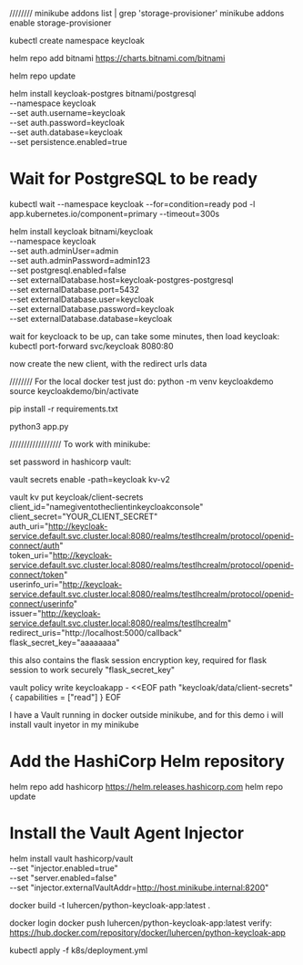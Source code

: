 
////////
minikube addons list | grep 'storage-provisioner'
minikube addons enable storage-provisioner

kubectl create namespace keycloak

helm repo add bitnami https://charts.bitnami.com/bitnami

helm repo update

helm install keycloak-postgres bitnami/postgresql \
  --namespace keycloak \
  --set auth.username=keycloak \
  --set auth.password=keycloak \
  --set auth.database=keycloak \
  --set persistence.enabled=true

# Wait for PostgreSQL to be ready
kubectl wait --namespace keycloak --for=condition=ready pod -l app.kubernetes.io/component=primary --timeout=300s


helm install keycloak bitnami/keycloak \
  --namespace keycloak \
  --set auth.adminUser=admin \
  --set auth.adminPassword=admin123 \
  --set postgresql.enabled=false \
  --set externalDatabase.host=keycloak-postgres-postgresql \
  --set externalDatabase.port=5432 \
  --set externalDatabase.user=keycloak \
  --set externalDatabase.password=keycloak \
  --set externalDatabase.database=keycloak

wait for keycloack to be up, can take some minutes, then load keycloak:
kubectl port-forward svc/keycloak 8080:80

now create the new client, with the redirect urls data 

//////// For the local docker test just do:
python -m venv keycloakdemo
source keycloakdemo/bin/activate

pip install -r requirements.txt

python3 app.py

//////////////////
To work with minikube:

set password in hashicorp vault:

vault secrets enable -path=keycloak kv-v2

vault kv put keycloak/client-secrets \
  client_id="namegiventotheclientinkeycloakconsole" \
  client_secret="YOUR_CLIENT_SECRET" \
  auth_uri="http://keycloak-service.default.svc.cluster.local:8080/realms/testlhcrealm/protocol/openid-connect/auth" \
  token_uri="http://keycloak-service.default.svc.cluster.local:8080/realms/testlhcrealm/protocol/openid-connect/token" \
  userinfo_uri="http://keycloak-service.default.svc.cluster.local:8080/realms/testlhcrealm/protocol/openid-connect/userinfo" \
  issuer="http://keycloak-service.default.svc.cluster.local:8080/realms/testlhcrealm" \
  redirect_uris="http://localhost:5000/callback" \
  flask_secret_key="aaaaaaaa"

this also contains the flask session encryption key, required for flask session to work securely "flask_secret_key"


vault policy write keycloakapp - <<EOF
path "keycloak/data/client-secrets" {
  capabilities = ["read"]
}
EOF

I have a Vault running in docker outside minikube, and for this demo i will install vault inyetor in my minikube
# Add the HashiCorp Helm repository
helm repo add hashicorp https://helm.releases.hashicorp.com
helm repo update

# Install the Vault Agent Injector
helm install vault hashicorp/vault \
    --set "injector.enabled=true" \
    --set "server.enabled=false" \
    --set "injector.externalVaultAddr=http://host.minikube.internal:8200"


docker build -t luhercen/python-keycloak-app:latest .

docker login 
docker push luhercen/python-keycloak-app:latest 
verify: https://hub.docker.com/repository/docker/luhercen/python-keycloak-app


kubectl apply -f k8s/deployment.yml

